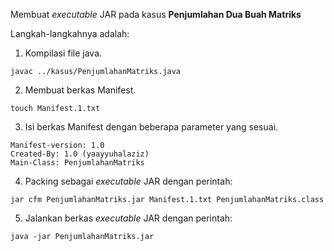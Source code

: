 Membuat *executable* JAR pada kasus **Penjumlahan Dua Buah Matriks**

Langkah-langkahnya adalah:

1. Kompilasi file java.
```
javac ../kasus/PenjumlahanMatriks.java
```
2. Membuat berkas Manifest.
```
touch Manifest.1.txt
```
3. Isi berkas Manifest dengan beberapa parameter yang sesuai.
```
Manifest-version: 1.0
Created-By: 1.0 (yaayyuhalaziz)
Main-Class: PenjumlahanMatriks
```
4. Packing sebagai *executable* JAR dengan perintah:
```
jar cfm PenjumlahanMatriks.jar Manifest.1.txt PenjumlahanMatriks.class
```
5. Jalankan berkas *executable* JAR dengan perintah:
```
java -jar PenjumlahanMatriks.jar
```
